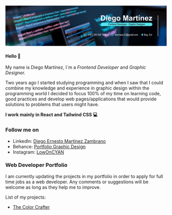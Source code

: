 ![DM LinkedIn Banner](1713878996613.jpeg)

#### Hello :wave:

My name is Diego Martínez, I´m a _Frontend Developer_ and _Graphic Designer._

Two years ago I started studying programming and when I saw that I could combine my knowledge and experience in graphic design within the programming world I decided to focus 100% of my time on learning code, good practices and develop web pages/applications that would provide solutions to problems that users might have.

**I work mainly in React and Tailwind CSS :computer:**

### Follow me on

- LinkedIn: [Diego Ernesto Martínez Zambrano](https://www.linkedin.com/in/diegomz/)
- Behance: [Portfolio Graphic Design](https://www.behance.net/lowoncyan_)
- Instagram: [LowOnCYAN](https://www.instagram.com/lowoncyan_)

### Web Developer Portfolio

I am currently updating the projects in my portfolio in order to apply for full time jobs as a web developer. Any comments or suggestions will be welcome as long as they help me to improve.

List of my projects:

- [The Color Crafter](https://thecolorcrafter.netlify.app/)
